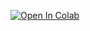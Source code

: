[![Open In Colab](https://colab.research.google.com/assets/colab-badge.svg)](https://colab.research.google.com/github/devluz2023/nlp/blob/main/notebook.ipynb)
